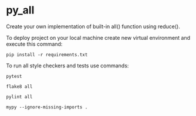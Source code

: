 # py_all

Create your own implementation of built-in all() function using reduce().

To deploy project on your local machine create new virtual environment and execute this command:

`pip install -r requirements.txt`

To run all style checkers and tests use commands:

`pytest `

`flake8 all`

`pylint all`

`mypy --ignore-missing-imports .`
